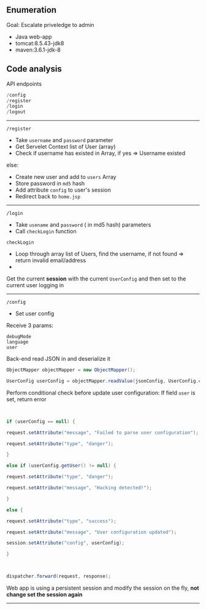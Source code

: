 ## Enumeration

Goal: Escalate priveledge to admin

- Java web-app
- tomcat:8.5.43-jdk8
- maven:3.6.1-jdk-8


## Code analysis

API endpoints
```java
/config
/register
/login
/logout
```

----------------------------------
`/register`

- Take `username` and `password` parameter
- Get Servelet Context list of User (array)
- Check if username has existed in Array, if yes => Username existed

else:
- Create new user and add to `users` Array
- Store password in `md5` hash
- Add attribute `config` to user's session
- Redirect back to `home.jsp`

--------------------------
`/login`

- Take `usename` and `password` ( in md5 hash) parameters
- Call `checkLogin` function

`checkLogin`
- Loop through array list of Users, find the username, if not found => return invalid email/address
- 


Get the current **session** with the current `UserConfig` and then set to the current user logging in



------------------------
`/config`

- Set user config

Receive 3 params:

```text
debugMode
language
user
```

Back-end read JSON in and deserialize it

```java
ObjectMapper objectMapper = new ObjectMapper();

UserConfig userConfig = objectMapper.readValue(jsonConfig, UserConfig.class);
```

Perform conditional check before update user configuration:
If field `user` is set, return error

```java
  

if (userConfig == null) {

request.setAttribute("message", "Failed to parse user configuration");

request.setAttribute("type", "danger");

}

else if (userConfig.getUser() != null) {

request.setAttribute("type", "danger");

request.setAttribute("message", "Hacking detected!");

}

else {

request.setAttribute("type", "success");

request.setAttribute("message", "User configuration updated");

session.setAttribute("config", userConfig);

}

  

dispatcher.forward(request, response);
```

Web app is using a persistent session and modify the session on the fly, **not change set the session again** 

------------------------------------------